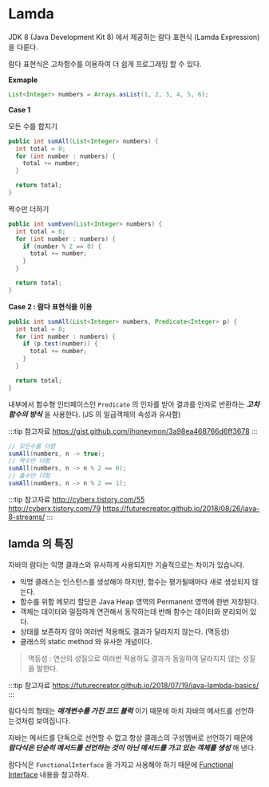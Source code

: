 # Lamda

JDK 8 (Java Development Kit 8) 에서 제공하는 람다 표현식 (Lamda Expression) 을 다룬다.

람다 표현식은 고차함수를 이용하여 더 쉽게 프로그래밍 할 수 있다.

**Exmaple**

```java
List<Integer> numbers = Arrays.asList(1, 2, 3, 4, 5, 6);
```

**Case 1**

모든 수를 합치기

```java
public int sumAll(List<Integer> numbers) {
  int total = 0;
  for (int number : numbers) {
    total += number;
  }

  return total;
}
```

짝수만 더하기

```java
public int sumEven(List<Integer> numbers) {
  int total = 0;
  for (int number : numbers) {
    if (number % 2 == 0) {
      total += number;
    }
  }

  return total;
}
```

**Case 2 : 람다 표현식을 이용**

```java
public int sumAll(List<Integer> numbers, Predicate<Integer> p) {
  int total = 0;
  for (int number : numbers) {
    if (p.test(number)) {
      total += number;
    }
  }

  return total;
}
```

내부에서 함수형 인터페이스인 `Predicate` 의 인자를 받아 결과를 인자로 반환하는 _**고차함수의 방식**_ 을 사용한다. (JS 의 일급객체의 속성과 유사함)

:::tip 참고자료
<https://gist.github.com/ihoneymon/3a98ea468766d6ff3678>
:::

```java
// 모든수를 더함
sumAll(numbers, n -> true);
// 짝수만 더함
sumAll(numbers, n -> n % 2 == 0);
// 홀수만 더함
sumAll(numbers, n -> n % 2 == 1);
```

:::tip 참고자료
<http://cyberx.tistory.com/55>  
<http://cyberx.tistory.com/79>
<https://futurecreator.github.io/2018/08/26/java-8-streams/>
:::

## lamda 의 특징

자바의 람다는 익명 클래스와 유사하게 사용되지만 기술적으로는 차이가 있습니다.

* 익명 클래스는 인스턴스를 생성해야 하지만, 함수는 평가될때마다 새로 생성되지 않는다.
* 함수를 위함 메모리 할당은 Java Heap 영역의 Permanent 영역에 한번 저장된다.
* 객체는 데이터와 밀접하게 연관해서 동작하는데 반해 함수는 데이터와 분리되어 있다.
* 상태를 보존하지 않아 여러번 적용해도 결과가 달라지지 않는다. (멱등성)
* 클래스의 static method 와 유사한 개념이다.

> 멱등성 : 연산의 성질으로 여러번 적용하도 결과가 동일하여 달라지지 않는 성질을 말한다.

:::tip 참고자료
<https://futurecreator.github.io/2018/07/19/java-lambda-basics/>
:::

람다식의 형태는 _**매개변수를 가진 코드 블럭**_ 이기 때문에 마치 자바의 메서드를 선언하는것처럼 보여집니다.

자바는 메서드를 단독으로 선언할 수 없고 항상 클래스의 구성멤버로 선언하기 때문에 _**람다식은 단순히 메서드를 선언하는 것이 아닌 메서드를 가고 있는 객체를 생성**_ 해 낸다.

람다식은 `FunctionalInterface` 을 가지고 사용해야 하기 때문에 [Functional Interface](/backend/language/java/java8/functional.html) 내용을 참고하자.
